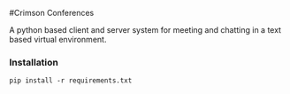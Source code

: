 #Crimson Conferences

A python based client and server system for meeting and chatting in a text based virtual environment.

### Installation

```
pip install -r requirements.txt
```
